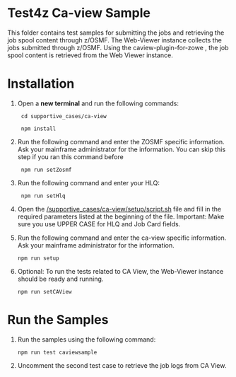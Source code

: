 # Test4z Ca-view Sample
This folder contains test samples for submitting the jobs and retrieving the job spool content through z/OSMF. 
The Web-Viewer instance collects the jobs submitted through z/OSMF. Using the caview-plugin-for-zowe , the job spool content is retrieved from the Web Viewer instance.

# Installation

1. Open a **new terminal** and run the following commands:
    
        cd supportive_cases/ca-view
    
        npm install

2. Run the following command and enter the ZOSMF specific information. Ask your mainframe administrator for the information. You can skip this step if you ran this command before

        npm run setZosmf

3. Run the following command and enter your HLQ:

        npm run setHlq

4. Open the [/supportive_cases/ca-view/setup/script.sh](/supportive_cases/ca-view/setup/script.sh) file and fill in the required parameters listed at the beginning of the file. Important: Make sure you use UPPER CASE for HLQ and Job Card fields.

5. Run the following command and enter the ca-view specific information. Ask your mainframe administrator for the information.

       npm run setup

6. Optional: To run the tests related to CA View, the Web-Viewer instance should be ready and running. 
 
       npm run setCAView


# Run the Samples
1. Run the samples using the following command:

       npm run test caviewsample

2. Uncomment the second test case to retrieve the job logs from CA View.
